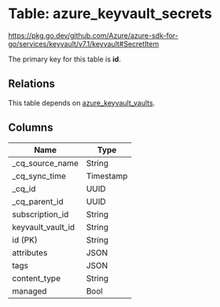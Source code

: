 # Table: azure_keyvault_secrets

https://pkg.go.dev/github.com/Azure/azure-sdk-for-go/services/keyvault/v7.1/keyvault#SecretItem

The primary key for this table is **id**.

## Relations
This table depends on [azure_keyvault_vaults](azure_keyvault_vaults.md).


## Columns
| Name          | Type          |
| ------------- | ------------- |
|_cq_source_name|String|
|_cq_sync_time|Timestamp|
|_cq_id|UUID|
|_cq_parent_id|UUID|
|subscription_id|String|
|keyvault_vault_id|String|
|id (PK)|String|
|attributes|JSON|
|tags|JSON|
|content_type|String|
|managed|Bool|